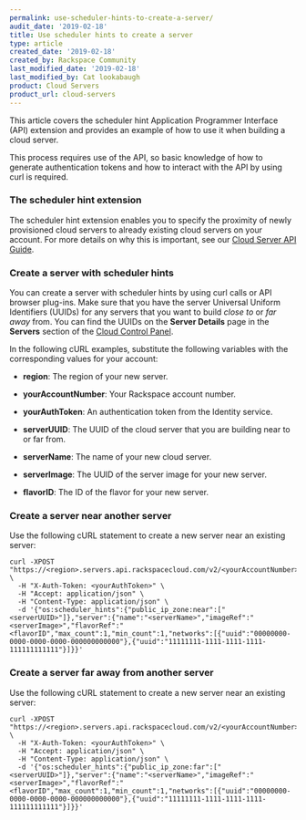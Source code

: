 ```yaml
---
permalink: use-scheduler-hints-to-create-a-server/
audit_date: '2019-02-18'
title: Use scheduler hints to create a server
type: article
created_date: '2019-02-18'
created_by: Rackspace Community
last_modified_date: '2019-02-18'
last_modified_by: Cat lookabaugh
product: Cloud Servers
product_url: cloud-servers
---
```


This article covers the scheduler hint Application Programmer Interface (API)
extension and provides an example of how to use it when building a cloud server.

This process requires use of the API, so basic knowledge of how to generate
authentication tokens and how to interact with the API by using curl is required.

### The scheduler hint extension

The scheduler hint extension enables you to specify the proximity of newly
provisioned cloud servers to already existing cloud servers on your account.
For more details on why this is important, see our
[Cloud Server API Guide](https://developer.rackspace.com/docs/cloud-servers/v2/extensions/ext-sched-hint/).

### Create a server with scheduler hints

You can create a server with scheduler hints by using curl calls or API browser
plug-ins. Make sure that you have the server Universal Uniform Identifiers (UUIDs)
for any servers that you want to build *close to* or *far away* from. You can
find the UUIDs on the **Server Details** page in the **Servers** section of the
[Cloud Control Panel](https:\\login.rackspace.com).

In the following cURL examples, substitute the following variables with the
corresponding values for your account:

- **region**: The region of your new server.

- **yourAccountNumber**: Your Rackspace account number.

- **yourAuthToken**: An authentication token from the Identity service.

- **serverUUID**: The UUID of the cloud server that you are building near to or far from.

- **serverName**: The name of your new cloud server.

- **serverImage**: The UUID of the server image for your new server.

- **flavorID**: The ID of the flavor for your new server.


### Create a server near another server

Use the following cURL statement to create a new server near an existing server:

    curl -XPOST "https://<region>.servers.api.rackspacecloud.com/v2/<yourAccountNumber>/servers" \
      -H "X-Auth-Token: <yourAuthToken>" \
      -H "Accept: application/json" \
      -H "Content-Type: application/json" \
      -d '{"os:scheduler_hints":{"public_ip_zone:near":["<serverUUID>"]},"server":{"name":"<serverName>","imageRef":"<serverImage>","flavorRef":"<flavorID","max_count":1,"min_count":1,"networks":[{"uuid":"00000000-0000-0000-0000-000000000000"},{"uuid":"11111111-1111-1111-1111-111111111111"}]}}'


### Create a server far away from another server

Use the following cURL statement to create a new server near an existing server:

    curl -XPOST "https://<region>.servers.api.rackspacecloud.com/v2/<yourAccountNumber>/servers" \
      -H "X-Auth-Token: <yourAuthToken>" \
      -H "Accept: application/json" \
      -H "Content-Type: application/json" \
      -d '{"os:scheduler_hints":{"public_ip_zone:far":["<serverUUID>"]},"server":{"name":"<serverName>","imageRef":"<serverImage>","flavorRef":"<flavorID","max_count":1,"min_count":1,"networks":[{"uuid":"00000000-0000-0000-0000-000000000000"},{"uuid":"11111111-1111-1111-1111-111111111111"}]}}'